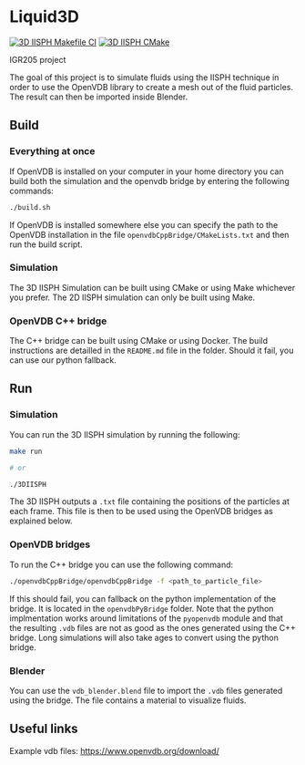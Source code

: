 # Liquid3D

[![3D IISPH Makefile CI](https://github.com/Konodinger/Liquid3D/actions/workflows/makefile.yml/badge.svg)](https://github.com/Konodinger/Liquid3D/actions/workflows/makefile.yml)
[![3D IISPH CMake](https://github.com/Konodinger/Liquid3D/actions/workflows/cmake.yml/badge.svg)](https://github.com/Konodinger/Liquid3D/actions/workflows/cmake.yml)

IGR205 project

The goal of this project is to simulate fluids using the IISPH technique in order to use the OpenVDB library to create a mesh out of the fluid particles. The result can then be imported inside Blender.

## Build

### Everything at once

If OpenVDB is installed on your computer in your home directory you can build both the simulation and the openvdb bridge by entering the following commands:

```bash
./build.sh
```

If OpenVDB is installed somewhere else you can specify the path to the OpenVDB installation in the file `openvdbCppBridge/CMakeLists.txt` and then run the build script.

### Simulation

The 3D IISPH Simulation can be built using CMake or using Make whichever you prefer. The 2D IISPH simulation can only be built using Make.

### OpenVDB C++ bridge

The C++ bridge can be built using CMake or using Docker. The build instructions are detailled in the `README.md` file in the folder. Should it fail, you can use our python fallback.

## Run

### Simulation

You can run the 3D IISPH simulation by running the following:

```bash
make run

# or

./3DIISPH
```

The 3D IISPH outputs a `.txt` file containing the positions of the particles at each frame. This file is then to be used using the OpenVDB bridges as explained below.

### OpenVDB bridges

To run the C++ bridge you can use the following command:

```bash
./openvdbCppBridge/openvdbCppBridge -f <path_to_particle_file>
```

If this should fail, you can fallback on the python implementation of the bridge. It is located in the `openvdbPyBridge` folder. Note that the python implmentation works around limitations of the `pyopenvdb` module and that the resulting `.vdb` files are not as good as the ones generated using the C++ bridge. Long simulations will also take ages to convert using the python bridge.

### Blender

You can use the `vdb_blender.blend` file to import the `.vdb` files generated using the bridge. The file contains a material to visualize fluids.


## Useful links

Example vdb files: https://www.openvdb.org/download/
